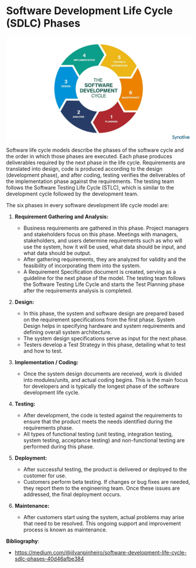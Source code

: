# Software Development Life Cycle (SDLC) Phases

![SDLC](./files/sdlc/0_qZ1JOnVpPokvnr69.webp "SDLC Phases")

Software life cycle models describe the phases of the software cycle and the order in which those phases are executed. Each phase produces deliverables required by the next phase in the life cycle. Requirements are translated into design, code is produced according to the design (development phase), and after coding, testing verifies the deliverables of the implementation phase against the requirements. The testing team follows the Software Testing Life Cycle (STLC), which is similar to the development cycle followed by the development team.

The six phases in every software development life cycle model are:

1. **Requirement Gathering and Analysis:** 
   - Business requirements are gathered in this phase. Project managers and stakeholders focus on this phase. Meetings with managers, stakeholders, and users determine requirements such as who will use the system, how it will be used, what data should be input, and what data should be output.
   - After gathering requirements, they are analyzed for validity and the feasibility of incorporating them into the system.
   - A Requirement Specification document is created, serving as a guideline for the next phase of the model. The testing team follows the Software Testing Life Cycle and starts the Test Planning phase after the requirements analysis is completed.

2. **Design:**
   - In this phase, the system and software design are prepared based on the requirement specifications from the first phase. System Design helps in specifying hardware and system requirements and defining overall system architecture.
   - The system design specifications serve as input for the next phase.
   - Testers develop a Test Strategy in this phase, detailing what to test and how to test.

3. **Implementation / Coding:**
   - Once the system design documents are received, work is divided into modules/units, and actual coding begins. This is the main focus for developers and is typically the longest phase of the software development life cycle.

4. **Testing:**
   - After development, the code is tested against the requirements to ensure that the product meets the needs identified during the requirements phase.
   - All types of functional testing (unit testing, integration testing, system testing, acceptance testing) and non-functional testing are performed during this phase.

5. **Deployment:**
   - After successful testing, the product is delivered or deployed to the customer for use.
   - Customers perform beta testing. If changes or bug fixes are needed, they report them to the engineering team. Once these issues are addressed, the final deployment occurs.

6. **Maintenance:**
   - After customers start using the system, actual problems may arise that need to be resolved. This ongoing support and improvement process is known as maintenance.

**Bibliography**:
- https://medium.com/@jilvanpinheiro/software-development-life-cycle-sdlc-phases-40d46afbe384